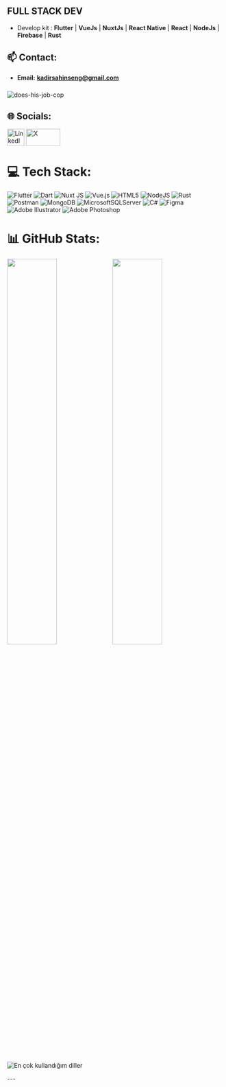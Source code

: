 ## FULL STACK DEV
- Develop kit :  **Flutter** | **VueJs** | **NuxtJs** | **React Native** | **React** | **NodeJs** | **Firebase** | **Rust**
## 📫 Contact:
- **Email:** **kadirsahinseng@gmail.com**

###
![does-his-job-cop](https://github.com/user-attachments/assets/20e8d47a-a786-4c46-8cb8-cf56a27b87d4)


## 🌐 Socials:
<a href="https://linkedin.com/in/kadir-şahin-519055220" target="blank"><img align="center" src="https://www.vectorlogo.zone/logos/linkedin/linkedin-icon.svg" alt="LinkedIn" height="40" width="40" /></a>
<a href="https://twitter.com/KadirSahin_29" target="blank"><img align="center" src="https://www.vectorlogo.zone/logos/x/x-ar21.svg" alt="X" height="40" width="80" /></a>

# 💻 Tech Stack:
![Flutter](https://img.shields.io/badge/Flutter-%2302569B.svg?style=for-the-badge&logo=Flutter&logoColor=white) ![Dart](https://img.shields.io/badge/dart-%230175C2.svg?style=for-the-badge&logo=dart&logoColor=white) ![Nuxt JS](https://img.shields.io/badge/Nuxt-002E3B?style=for-the-badge&logo=nuxt.js&logoColor=#00DC82) ![Vue.js](https://img.shields.io/badge/vue.js-%2335495e.svg?style=for-the-badge&logo=vuedotjs&logoColor=%234FC08D) ![HTML5](https://img.shields.io/badge/html5-%23E34F26.svg?style=for-the-badge&logo=html5&logoColor=white) ![NodeJS](https://img.shields.io/badge/node.js-6DA55F?style=for-the-badge&logo=node.js&logoColor=white) ![Rust](https://img.shields.io/badge/rust-%23000000.svg?style=for-the-badge&logo=rust&logoColor=white) ![Postman](https://img.shields.io/badge/Postman-FF6C37?style=for-the-badge&logo=postman&logoColor=white) ![MongoDB](https://img.shields.io/badge/MongoDB-%234ea94b.svg?style=for-the-badge&logo=mongodb&logoColor=white) ![MicrosoftSQLServer](https://img.shields.io/badge/Microsoft%20SQL%20Server-CC2927?style=for-the-badge&logo=microsoft%20sql%20server&logoColor=white) ![C#](https://img.shields.io/badge/c%23-%23239120.svg?style=for-the-badge&logo=csharp&logoColor=white) ![Figma](https://img.shields.io/badge/figma-%23F24E1E.svg?style=for-the-badge&logo=figma&logoColor=white) ![Adobe Illustrator](https://img.shields.io/badge/adobe%20illustrator-%23FF9A00.svg?style=for-the-badge&logo=adobe%20illustrator&logoColor=white) ![Adobe Photoshop](https://img.shields.io/badge/adobe%20photoshop-%2331A8FF.svg?style=for-the-badge&logo=adobe%20photoshop&logoColor=white)
# 📊 GitHub Stats:
<p align="left">
  <img width="48%" src="https://github-readme-stats.vercel.app/api?username=AesBiarenti&show_icons=true&theme=aura&hide_border=false&" />
  <img width="48%" src="https://github-readme-streak-stats.herokuapp.com/?user=AesBiarenti&theme=aura&hide_border=false&" />
   <img src="https://github-readme-stats.vercel.app/api/top-langs/?username=AesBiarenti&layout=compact&theme=aura&hide_border=false&" alt="En çok kullandığım diller" />
</p>
---


<!-- Proudly created with GPRM ( https://gprm.itsvg.in ) -->

